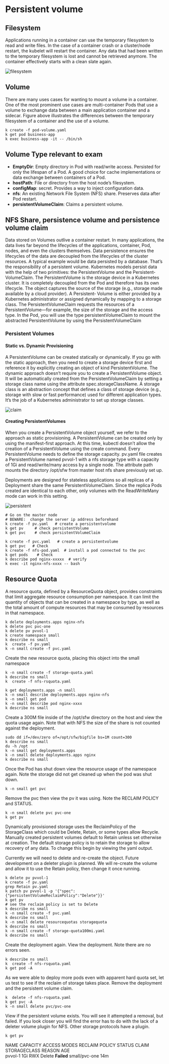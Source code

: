 # Persistent volume

## Filesystem
Applications running in a container can use the temporary filesystem to read and
write files. In the case of a container crash or a cluster/node restart, the kubelet will
restart the container. Any data that had been written to the temporary filesystem is
lost and cannot be retrieved anymore. The container effectively starts with a clean
slate again.

![filesystem](../screenshot/filesystem.png)

## Volume 

There are many uses cases for wanting to mount a volume in a container. One of the
most prominent use cases are multi-container Pods that use a volume to exchange
data between a main application container and a sidecar. Figure above illustrates the
differences between the temporary filesystem of a container and the use of a volume.

```shell
k create -f pod-volume.yaml
k get pod business-app
k exec business-app -it -- /bin/sh
```

## Volume Type relevant to exam
* **EmptyDir**: Empty directory in Pod with read/write access. Persisted for only the lifespan of a Pod. A good choice for cache implementations or data exchange between containers of a Pod.  
* **hostPath**: File or directory from the host node’s filesystem.  
* **configMap**: secret. Provides a way to inject configuration data.   
* **nfs**: An existing Network File System (NFS) share. Preserves data after Pod restart.  
* **persistentVolumeClaim**: Claims a persistent volume.   



## NFS Share,  persistence volume and persistence volume claim

Data stored on Volumes outlive a container restart. In many applications, the data
lives far beyond the lifecycles of the applications, container, Pod, nodes, and even the
clusters themselves. Data persistence ensures the lifecycles of the data are decoupled
from the lifecycles of the cluster resources. A typical example would be data persisted
by a database. That’s the responsibility of a persistent volume. Kubernetes models
persist data with the help of two primitives: the PersistentVolume and the Persistent‐
VolumeClaim.
The PersistentVolume is the storage device in a Kubernetes cluster. It is completely
decoupled from the Pod and therefore has its own lifecycle. The object captures the
source of the storage (e.g., storage made available by a cloud provider). A Persistent‐
Volume is either provided by a Kubernetes administrator or assigned dynamically by
mapping to a storage class.
The PersistentVolumeClaim requests the resources of a PersistentVolume—for example,
the size of the storage and the access type. In the Pod, you will use the type
persistentVolumeClaim to mount the abstracted PersistentVolume by using the
PersistentVolumeClaim


### Persistent Volumes
#### Static vs. Dynamic Provisioning
A PersistentVolume can be created statically or dynamically. If you go with the
static approach, then you need to create a storage device first and reference it by
explicitly creating an object of kind PersistentVolume. The dynamic approach doesn’t
require you to create a PersistentVolume object. It will be automatically created
from the PersistentVolumeClaim by setting a storage class name using the attribute
spec.storageClassName.
A storage class is an abstraction concept that defines a class of storage device (e.g.,
storage with slow or fast performance) used for different application types. It’s the job
of a Kubernetes administrator to set up storage classes.

![claim](../screenshot/persistent_volume_claim.png)

#### Creating PersistentVolumes
When you create a PersistentVolume object yourself, we refer to the approach as
static provisioning. A PersistentVolume can be created only by using the manifest-first
approach. At this time, kubectl doesn’t allow the creation of a PersistentVolume
using the create command. Every PersistentVolume needs to define the storage
capacity.
pv.yaml file creates a PersistentVolume named pvvol-1 with a nfs storage type with a capacity of
1Gi and read/write/many access by a single node. The attribute path mounts the
directory /opt/sfw from master host nfs share previously set up.

Deployments are designed for stateless applications so all replicas of a Deployment share the same PersistentVolumeClaim. 
Since the replica Pods created are identical to each other, only volumes with the ReadWriteMany mode can work in this setting.

![persistent](../screenshot/persistent_volume.png)


```shell
# Go on the master node
# BEWARE:  change the server ip address beforehand
k create -f pv.yaml   # create a persistentvolume
k get pv     # check persistentVolume
k get pvc    # check persistentVolumeClaim 
```

```shell
k create -f pvc.yaml   # create a persistentvolume
k get pvc   # Check 
k create -f nfs-pod.yaml  # install a pod connected to the pvc
k get pods    # Check 
k describe pod nginx-xxxxx  # verify  
k exec -it nginx-nfs-xxxx -- bash
```
## Resource Quota
A resource quota, defined by a ResourceQuota object, provides constraints that limit aggregate resource consumption per namespace. It can limit the quantity of objects that can be created in a namespace by type, as well as the total amount of compute resources that may be consumed by resources in that namespace.



```shell
k delete deployments.apps nginx-nfs 
k delete pvc pvc-one 
k delete pv pvvol-1 
k create namespace small
k describe ns small 
k  create -f pv.yaml 
k -n small create -f pvc.yaml 
```

Create the new resource quota, placing this object into the small namespace

```shell
k -n small create -f storage-quota.yaml 
k describe ns small
k  create -f nfs-rsquota.yaml
``` 
```shell
k get deployments.apps -n small
k -n small describe deployments.apps nginx-nfs 
k -n small get pod
k -n small describe pod nginx-xxxx
k describe ns small
```

Create a 300M file inside of the /opt/sfw directory on the host and view the quota usage again. Note that with NFS the
size of the share is not counted against the deployment.

```shell
sudo dd if=/dev/zero of=/opt/sfw/bigfile bs=1M count=300
k describe ns small
du -h /opt
k -n small get deployments.apps 
k -n small delete deployments.apps nginx
k describe ns small
```
Once the Pod has shut down view the resource usage of the namespace again. Note the storage did not get cleaned
up when the pod was shut down.

```shell
k -n small get pvc
```
Remove the pvc then view the pv it was using. Note the RECLAIM POLICY and STATUS.
```shell
k -n small delete pvc pvc-one 
k get pv 
```
Dynamically provisioned storage uses the ReclaimPolicy of the StorageClass which could be Delete, Retain, or
some types allow Recycle. Manually created persistent volumes default to Retain unless set otherwise at creation.
The default storage policy is to retain the storage to allow recovery of any data. To change this begin by viewing the
yaml output.

Currently we will need to delete and re-create the object. Future development on a deleter plugin is planned. We will
re-create the volume and allow it to use the Retain policy, then change it once running.

```shell
k delete pv pvvol-1 
k create -f pv.yaml
grep Retain pv.yaml
k patch pv pvvol-1 -p '{"spec":{"persistentVolumeReclaimPolicy":"Delete"}}'
k get pv
# see the reclaim policy is set to Delete
k describe ns small
k -n small create -f pvc.yaml
k describe ns small
k -n small delete resourcequotas storagequota
k describe ns small
k -n small create -f storage-quota100mi.yaml
k describe ns small
```
Create the deployment again. View the deployment. Note there are no errors seen.

```shell
k describe ns small
k  create -f nfs-rsquota.yaml
k get pod -A
```
As we were able to deploy more pods even with apparent hard quota set, let us test to see if the reclaim of storage takes
place. Remove the deployment and the persistent volume claim.

```shell
k  delete -f nfs-rsquota.yaml
k get pvc -A
k -n small delete pvc/pvc-one 
```

View if the persistent volume exists. You will see it attempted a removal, but failed. If you look closer you will find the
error has to do with the lack of a deleter volume plugin for NFS. Other storage protocols have a plugin.

```shell
k get pv
```
NAME      CAPACITY   ACCESS MODES   RECLAIM POLICY   STATUS   CLAIM           STORAGECLASS   REASON   AGE  
pvvol-1   1Gi        RWX            Delete           **Failed**   small/pvc-one                           14m  



